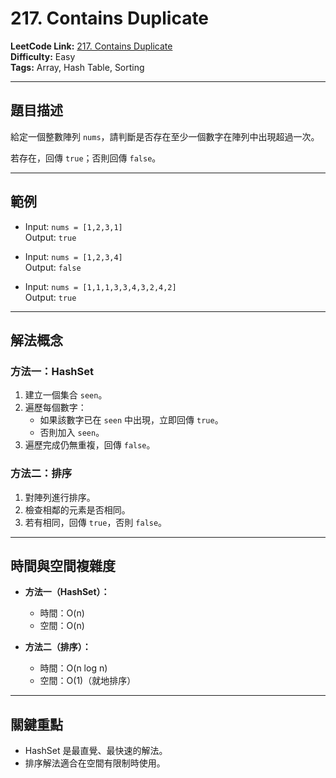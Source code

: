 # 217. Contains Duplicate

**LeetCode Link:** [217. Contains Duplicate](https://leetcode.com/problems/contains-duplicate/)  
**Difficulty:** Easy  
**Tags:** Array, Hash Table, Sorting

---

## 題目描述
給定一個整數陣列 `nums`，請判斷是否存在至少一個數字在陣列中出現超過一次。  

若存在，回傳 `true`；否則回傳 `false`。

---

## 範例
- Input: `nums = [1,2,3,1]`  
  Output: `true`

- Input: `nums = [1,2,3,4]`  
  Output: `false`

- Input: `nums = [1,1,1,3,3,4,3,2,4,2]`  
  Output: `true`

---

## 解法概念

### 方法一：HashSet  
1. 建立一個集合 `seen`。  
2. 遍歷每個數字：
   - 如果該數字已在 `seen` 中出現，立即回傳 `true`。
   - 否則加入 `seen`。  
3. 遍歷完成仍無重複，回傳 `false`。  

### 方法二：排序  
1. 對陣列進行排序。  
2. 檢查相鄰的元素是否相同。  
3. 若有相同，回傳 `true`，否則 `false`。

---

## 時間與空間複雜度
- **方法一（HashSet）：**  
  - 時間：O(n)  
  - 空間：O(n)  

- **方法二（排序）：**  
  - 時間：O(n log n)  
  - 空間：O(1)（就地排序）

---

## 關鍵重點
- HashSet 是最直覺、最快速的解法。  
- 排序解法適合在空間有限制時使用。  
